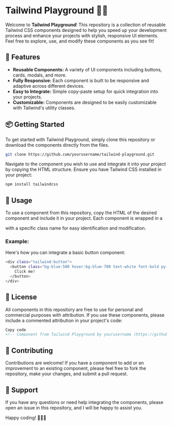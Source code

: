 # Tailwind Playground 🎨🚀

Welcome to **Tailwind Playground**! This repository is a collection of reusable Tailwind CSS components designed to help you speed up your development process and enhance your projects with stylish, responsive UI elements. Feel free to explore, use, and modify these components as you see fit!

## 🌟 Features

- **Reusable Components:** A variety of UI components including buttons, cards, modals, and more.
- **Fully Responsive:** Each component is built to be responsive and adaptive across different devices.
- **Easy to Integrate:** Simple copy-paste setup for quick integration into your projects.
- **Customizable:** Components are designed to be easily customizable with Tailwind's utility classes.

## 📦 Getting Started

To get started with Tailwind Playground, simply clone this repository or download the components directly from the files.

```bash
git clone https://github.com/yourusername/tailwind-playground.git
```

Navigate to the component you wish to use and integrate it into your project by copying the HTML structure. Ensure you have Tailwind CSS installed in your project:

```bash
npm install tailwindcss
```

## 📄 Usage

To use a component from this repository, copy the HTML of the desired component and include it in your project. Each component is wrapped in a <div> with a specific class name for easy identification and modification.

### Example:
Here's how you can integrate a basic button component:

```bash
<div class="tailwind-button">
  <button class="bg-blue-500 hover:bg-blue-700 text-white font-bold py-2 px-4 rounded">
    Click me!
  </button>
</div>
```

## 📝 License
All components in this repository are free to use for personal and commercial purposes with attribution. If you use these components, please include a commented attribution in your project's code:

```html
Copy code
<!-- Component from Tailwind Playground by yourusername (https://github.com/DRIZZTAR/tailwind-playground) -->
```

## 🤝 Contributing
Contributions are welcome! If you have a component to add or an improvement to an existing component, please feel free to fork the repository, make your changes, and submit a pull request.

## 💬 Support
If you have any questions or need help integrating the components, please open an issue in this repository, and I will be happy to assist you.

Happy coding! 🎉👨‍💻
